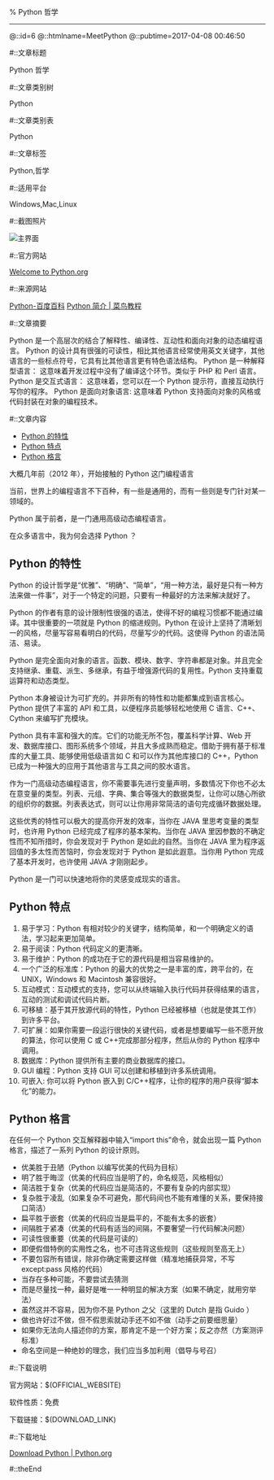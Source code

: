 % Python 哲学

---

@::id=6
@::htmlname=MeetPython
@::pubtime=2017-04-08 00:46:50

#::文章标题

Python 哲学

#::文章类别树

Python

#::文章类别表

Python

#::文章标签

Python,哲学

#::适用平台

Windows,Mac,Linux

#::截图照片

![主界面](article/Meetpython/MeetPython.png)

#::官方网站

[Welcome to Python.org](https://www.python.org/ "")

#::来源网站

[Python-百度百科](http://baike.baidu.com/link?url=D2KzL2-ZhKNqFGZWS0L8laqsublu-LKBQfLV7UIZ7LCMeaofLKkBmcYVn5BwbAdqcG78N5I\_0zfBwE0ILvp7fa "")
[Python 简介 | 菜鸟教程](http://www.runoob.com/python/python-intro.html "")

#::文章摘要

Python 是一个高层次的结合了解释性、编译性、互动性和面向对象的动态编程语言。
Python 的设计具有很强的可读性，相比其他语言经常使用英文关键字，其他语言的一些标点符号，它具有比其他语言更有特色语法结构。
Python 是一种解释型语言： 这意味着开发过程中没有了编译这个环节。类似于 PHP 和 Perl 语言。
Python 是交互式语言： 这意味着，您可以在一个 Python 提示符，直接互动执行写你的程序。
Python 是面向对象语言: 这意味着 Python 支持面向对象的风格或代码封装在对象的编程技术。

#::文章内容

-   [Python 的特性](#python-的特性)
-   [Python 特点](#python-特点)
-   [Python 格言](#python-格言)

大概几年前（2012 年），开始接触的 Python 这门编程语言

当前，世界上的编程语言不下百种，有一些是通用的，而有一些则是专门针对某一领域的。

Python 属于前者，是一门通用高级动态编程语言。

在众多语言中，我为何会选择 Python ？

Python 的特性
-------------

Python
的设计哲学是“优雅”、“明确”、“简单”，“用一种方法，最好是只有一种方法来做一件事”，对于一个特定的问题，只要有一种最好的方法来解决就好了。

Python
的作者有意的设计限制性很强的语法，使得不好的编程习惯都不能通过编译。其中很重要的一项就是
Python 的缩进规则。Python
在设计上坚持了清晰划一的风格，尽量写容易看明白的代码，尽量写少的代码。这使得
Python 的语法简洁、易读。

Python
是完全面向对象的语言。函数、模块、数字、字符串都是对象。并且完全支持继承、重载、派生、多继承，有益于增强源代码的复用性。Python
支持重载运算符和动态类型。

Python
本身被设计为可扩充的。并非所有的特性和功能都集成到语言核心。Python
提供了丰富的 API 和工具，以便程序员能够轻松地使用 C 语言、C++、Cython
来编写扩充模块。

Python 具有丰富和强大的库。它们的功能无所不包，覆盖科学计算、Web
开发、数据库接口、图形系统多个领域，并且大多成熟而稳定。借助于拥有基于标准库的大量工具、能够使用低级语言如
C 和可以作为其他库接口的 C++，Python
已成为一种强大的应用于其他语言与工具之间的胶水语言。

作为一门高级动态编程语言，你不需要事先进行变量声明，多数情况下你也不必太在意变量的类型。列表、元组、字典、集合等强大的数据类型，让你可以随心所欲的组织你的数据。列表表达式，则可以让你用非常简洁的语句完成循环数据处理。

这些优秀的特性可以极大的提高你开发的效率，当你在 JAVA
里思考变量的类型时，也许用 Python 已经完成了程序的基本架构。当你在 JAVA
里因参数的不确定性而不知所措时，你会发现对于 Python 是如此的自然。当你在
JAVA 里为程序返回值的多太性而苦恼时，你会发现对于 Python
是如此遐意。当你用 Python 完成了基本开发时，也许使用 JAVA 才刚刚起步。

Python 是一门可以快速地将你的灵感变成现实的语言。

Python 特点
-----------

1.  易于学习：Python
    有相对较少的关键字，结构简单，和一个明确定义的语法，学习起来更加简单。
2.  易于阅读：Python 代码定义的更清晰。
3.  易于维护：Python 的成功在于它的源代码是相当容易维护的。
4.  一个广泛的标准库：Python 的最大的优势之一是丰富的库，跨平台的，在
    UNIX，Windows 和 Macintosh 兼容很好。
5.  互动模式：互动模式的支持，您可以从终端输入执行代码并获得结果的语言，互动的测试和调试代码片断。
6.  可移植：基于其开放源代码的特性，Python
    已经被移植（也就是使其工作）到许多平台。
7.  可扩展：如果你需要一段运行很快的关键代码，或者是想要编写一些不愿开放的算法，你可以使用
    C 或 C++完成那部分程序，然后从你的 Python 程序中调用。
8.  数据库：Python 提供所有主要的商业数据库的接口。
9.  GUI 编程：Python 支持 GUI 可以创建和移植到许多系统调用。
10. 可嵌入: 你可以将 Python 嵌入到
    C/C++程序，让你的程序的用户获得“脚本化”的能力。

Python 格言
-----------

在任何一个 Python 交互解释器中输入“import this”命令，就会出现一篇 Python
格言，描述了一系列 Python 的设计原则。

-   优美胜于丑陋（Python 以编写优美的代码为目标）
-   明了胜于晦涩（优美的代码应当是明了的，命名规范，风格相似）
-   简洁胜于复杂（优美的代码应当是简洁的，不要有复杂的内部实现）
-   复杂胜于凌乱（如果复杂不可避免，那代码间也不能有难懂的关系，要保持接口简洁）
-   扁平胜于嵌套（优美的代码应当是扁平的，不能有太多的嵌套）
-   间隔胜于紧凑（优美的代码有适当的间隔，不要奢望一行代码解决问题）
-   可读性很重要（优美的代码是可读的）
-   即便假借特例的实用性之名，也不可违背这些规则（这些规则至高无上）
-   不要包容所有错误，除非你确定需要这样做（精准地捕获异常，不写
    except:pass 风格的代码）
-   当存在多种可能，不要尝试去猜测
-   而是尽量找一种，最好是唯一一种明显的解决方案（如果不确定，就用穷举法）
-   虽然这并不容易，因为你不是 Python 之父（这里的 Dutch 是指 Guido ）
-   做也许好过不做，但不假思索就动手还不如不做（动手之前要细思量）
-   如果你无法向人描述你的方案，那肯定不是一个好方案；反之亦然（方案测评标准）
-   命名空间是一种绝妙的理念，我们应当多加利用（倡导与号召）



#::下载说明

官方网站：\$(OFFICIAL\_WEBSITE)

软件性质：免费

下载链接：\$(DOWNLOAD\_LINK)


#::下载地址

[Download Python | Python.org](https://www.python.org/downloads/ "")

#::theEnd